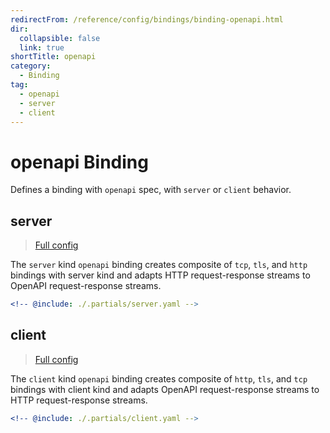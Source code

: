 ```yaml
---
redirectFrom: /reference/config/bindings/binding-openapi.html
dir:
  collapsible: false
  link: true
shortTitle: openapi
category:
  - Binding
tag:
  - openapi
  - server
  - client
---
```


# openapi Binding

Defines a binding with `openapi` spec, with `server` or `client` behavior.

## server

> [Full config](./server.md)

The `server` kind `openapi` binding creates composite of `tcp`, `tls`, and `http` bindings with server kind and adapts HTTP request-response streams to OpenAPI request-response streams.

```yaml {3}
<!-- @include: ./.partials/server.yaml -->
```

## client

> [Full config](./client.md)

The `client` kind `openapi` binding creates composite of `http`, `tls`, and `tcp` bindings with client kind and adapts OpenAPI request-response streams to HTTP request-response streams.

```yaml {3}
<!-- @include: ./.partials/client.yaml -->
```
